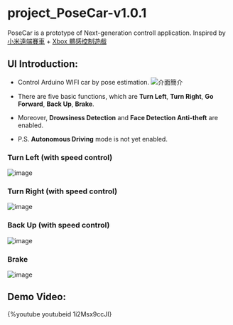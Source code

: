 # project_PoseCar-v1.0.1
PoseCar is a prototype of Next-generation controll application. 
Inspired by [小米遠端賽車](https://www.youtube.com/watch?v=bRnGjvRkgLA) + [Xbox 體感控制遊戲](https://www.xbox.com/zh-TW)

## UI Introduction:
- Control Arduino WIFI car by pose estimation. 
![介面簡介](https://user-images.githubusercontent.com/56266480/133374558-65ad3861-3bdf-417c-b727-3dff14034714.png)

- There are five basic functions, which are **Turn Left**, **Turn Right**, **Go Forward**, **Back Up**, **Brake**.
- Moreover, **Drowsiness Detection** and **Face Detection Anti-theft** are enabled.
- P.S. **Autonomous Driving** mode is not yet enabled.

### Turn Left (with speed control)
![image](https://user-images.githubusercontent.com/56266480/133376946-18b866eb-36c9-4978-b892-4dc4dc4fb190.png)

### Turn Right (with speed control)
![image](https://user-images.githubusercontent.com/56266480/133377113-ddf40c76-8474-4363-89dc-e6ba4bfd8bd7.png)

### Back Up (with speed control)
![image](https://user-images.githubusercontent.com/56266480/133377678-551a0a14-72e0-4a39-8db7-0a8f1012c461.png)

### Brake
![image](https://user-images.githubusercontent.com/56266480/133377602-5d181210-cd34-43df-8096-1f2d3706af54.png)

## Demo Video:
{%youtube youtubeid 1i2Msx9ccJI}
